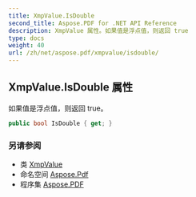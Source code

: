```yaml
---
title: XmpValue.IsDouble
second_title: Aspose.PDF for .NET API Reference
description: XmpValue 属性。如果值是浮点值，则返回 true
type: docs
weight: 40
url: /zh/net/aspose.pdf/xmpvalue/isdouble/
---
```

## XmpValue.IsDouble 属性

如果值是浮点值，则返回 true。

```csharp
public bool IsDouble { get; }
```

### 另请参阅

* 类 [XmpValue](../)
* 命名空间 [Aspose.Pdf](../../../aspose.pdf/)
* 程序集 [Aspose.PDF](../../../)